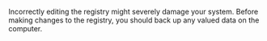 Incorrectly editing the registry might severely damage your system. Before making changes to the registry, you should back up any valued data on the computer.